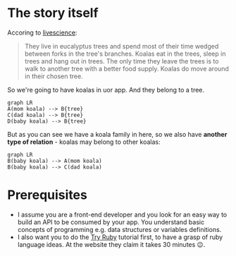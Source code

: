 # The story itself

Accoring to [livescience](livescience.com/27401-koalas-facts.html):

> They live in eucalyptus trees and spend most of their time wedged between forks in the tree's branches. Koalas eat in the trees, sleep in trees and hang out in trees. The only time they leave the trees is to walk to another tree with a better food supply. Koalas do move around in their chosen tree.

So we're going to have koalas in uor app. And they belong to a tree.

```mermaid
graph LR
A(mom koala) --> B{tree}
C(dad koala) --> B{tree}
D(baby koala) --> B{tree}
```

But as you can see we have a koala family in here, so we also have **another type of relation** -  koalas may belong to other koalas:

```mermaid
graph LR
B(baby koala) --> A(mom koala)
B(baby koala) --> C(dad koala)
```

# Prerequisites

- I assume you are a front-end developer and you look for an easy way to build an API to be consumed by your app. You understand basic concepts of programming e.g. data structures or variables definitions.
- I also want you to do the [Try Ruby](https://ruby.github.io/TryRuby/) tutorial first, to have a grasp of ruby language ideas. At the website they claim it takes 30 minutes 😉.
